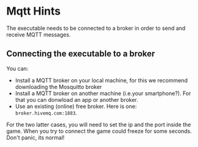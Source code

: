 # Mqtt Hints

The executable needs to be connected to a broker in order to send and receive MQTT messages.

## Connecting the executable to a broker
You can:

- Install a MQTT broker on your local machine, for this we recommend downloading the Mosquitto broker
- Install a MQTT broker on another machine (i.e.your smartphone?). For that you can donwload an app or another broker.
- Use an existing (online) free broker. Here is one: `broker.hivemq.com:1883`.

For the two latter cases, you will need to set the ip and the port inside the game. When you try to connect the game could
freeze for some seconds. Don't panic, its normal!
